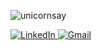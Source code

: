 ![unicornsay](https://user-images.githubusercontent.com/110087085/182069546-83fba638-e0b2-496e-a7be-f5b5001b7177.gif)

<div>
  <a href="https://linkedin.com/in/kahmilafer">
    <img src="https://img.shields.io/badge/LinkedIn-0077B5?style=for-the-badge&logo=linkedin&logoColor=white" alt="LinkedIn" />
  </a>
  <a href="mailto:kahmilafer@gmail.com">
    <img src="https://img.shields.io/badge/Gmail-D14836?style=for-the-badge&logo=gmail&logoColor=white" alt="Gmail" />
  </a>
</div>
